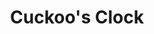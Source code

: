 ---
layout: Devlog
title: Cuckoo's Clock
devlog: https://midifungi.notion.site/eee85c3731374c2a8dea271c5568b576
dates: [220609, 220610]
layers: ['@220609/sketch']
---